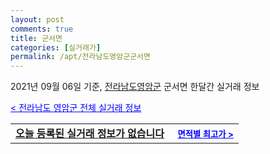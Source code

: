 ```yaml
---
layout: post
comments: true
title: 군서면
categories: [실거래가]
permalink: /apt/전라남도영암군군서면
---
```


2021년 09월 06일 기준, <a href="/apt/전라남도영암군">전라남도영암군</a> 군서면 한달간 실거래 정보

<a style="color: blue;" href="/apt/전라남도영암군">< 전라남도 영암군 전체 실거래 정보</a>
<!---- start ---->
<table>
  <tr>
    <td colspan="4" style="font-weight: bold;"><a href="/apt/전라남도영암군군서면{name_without_space}">오늘 등록된 실거래 정보가 없습니다</a> &nbsp;&nbsp;&nbsp; <a style="color: blue; font-size: smaller;" href="/apt/전라남도영암군군서면{name_without_space}">면적별 최고가 ></a></td>
  </tr>
    
</table>
<!---- end ---->
    